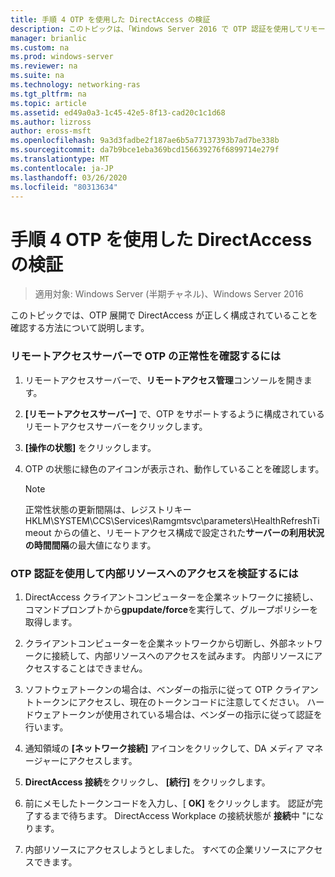 ```yaml
---
title: 手順 4 OTP を使用した DirectAccess の検証
description: このトピックは、「Windows Server 2016 で OTP 認証を使用してリモートアクセスを展開する」の一部です。
manager: brianlic
ms.custom: na
ms.prod: windows-server
ms.reviewer: na
ms.suite: na
ms.technology: networking-ras
ms.tgt_pltfrm: na
ms.topic: article
ms.assetid: ed49a0a3-1c45-42e5-8f13-cad20c1c1d68
ms.author: lizross
author: eross-msft
ms.openlocfilehash: 9a3d3fadbe2f187ae6b5a77137393b7ad7be338b
ms.sourcegitcommit: da7b9bce1eba369bcd156639276f6899714e279f
ms.translationtype: MT
ms.contentlocale: ja-JP
ms.lasthandoff: 03/26/2020
ms.locfileid: "80313634"
---
```

# <a name="step-4-verify-directaccess-with-otp"></a>手順 4 OTP を使用した DirectAccess の検証

>適用対象: Windows Server (半期チャネル)、Windows Server 2016

このトピックでは、OTP 展開で DirectAccess が正しく構成されていることを確認する方法について説明します。
  
### <a name="to-verify-otp-health-on-the-remote-access-server"></a>リモートアクセスサーバーで OTP の正常性を確認するには

1. リモートアクセスサーバーで、**リモートアクセス管理**コンソールを開きます。  

2. **[リモートアクセスサーバー]** で、OTP をサポートするように構成されているリモートアクセスサーバーをクリックします。  

3. **[操作の状態]** をクリックします。  

4. OTP の状態に緑色のアイコンが表示され、動作していることを確認します。  
  
    > [!NOTE]  
    > 正常性状態の更新間隔は、レジストリキー HKLM\SYSTEM\CCS\Services\Ramgmtsvc\parameters\HealthRefreshTimeout からの値と、リモートアクセス構成で設定された**サーバーの利用状況の時間間隔**の最大値になります。  
  
### <a name="to-verify-access-to-internal-resources-using-otp-authentication"></a>OTP 認証を使用して内部リソースへのアクセスを検証するには  
  
1.  DirectAccess クライアントコンピューターを企業ネットワークに接続し、コマンドプロンプトから**gpupdate/force**を実行して、グループポリシーを取得します。  
  
2.  クライアントコンピューターを企業ネットワークから切断し、外部ネットワークに接続して、内部リソースへのアクセスを試みます。 内部リソースにアクセスすることはできません。  
  
3.  ソフトウェアトークンの場合は、ベンダーの指示に従って OTP クライアントトークンにアクセスし、現在のトークンコードに注意してください。 ハードウェアトークンが使用されている場合は、ベンダーの指示に従って認証を行います。  
  
4.  通知領域の **[ネットワーク接続]** アイコンをクリックして、DA メディア マネージャーにアクセスします。  
  
5.  **DirectAccess 接続**をクリックし、 **[続行]** をクリックします。  
  
6.  前にメモしたトークンコードを入力し、[ **OK]** をクリックします。 認証が完了するまで待ちます。 DirectAccess Workplace の接続状態が **接続**中 "になります。  
  
7.  内部リソースにアクセスしようとしました。 すべての企業リソースにアクセスできます。  
  


